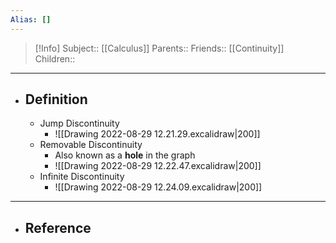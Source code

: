 ```yaml
---
Alias: []
---
```

> [!Info]
> Subject:: [[Calculus]]
> Parents:: 
> Friends:: [[Continuity]]
> Children:: 
---
- ## Definition
	- Jump Discontinuity
		- ![[Drawing 2022-08-29 12.21.29.excalidraw|200]]
	- Removable Discontinuity
		- Also known as a **hole** in the graph
		- ![[Drawing 2022-08-29 12.22.47.excalidraw|200]]
	- Infinite Discontinuity
		- ![[Drawing 2022-08-29 12.24.09.excalidraw|200]]
---
- ## Reference